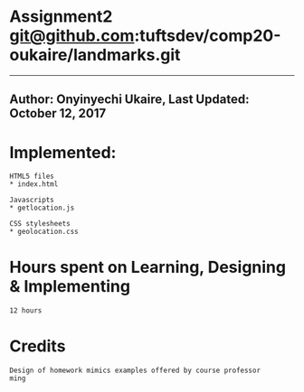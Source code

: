 # Assignment2 git@github.com:tuftsdev/comp20-oukaire/landmarks.git
-------------------------------------------------------------------------
Author: Onyinyechi Ukaire, 
Last Updated: October 12, 2017
-------------------------------------------------------------------------



# Implemented:
    HTML5 files
    * index.html

    Javascripts
    * getlocation.js

    CSS stylesheets
    * geolocation.css

# Hours spent on Learning, Designing & Implementing
    12 hours

# Credits
    Design of homework mimics examples offered by course professor
    ming